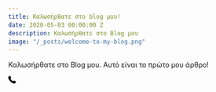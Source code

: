 ```yaml
---
title: Καλωσήρθατε στο blog μου!
date: 2020-05-03 00:00:00 Z
description: Καλωσήρθατε στο Blog μου
image: "/_posts/welcome-to-my-blog.png"
---
```


Καλωσήρθατε στο Blog μου. Αυτό είναι το πρώτο μου άρθρο!

![phone-receiver.png](/uploads/phone-receiver.png)
